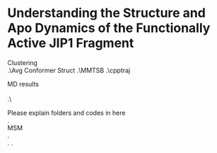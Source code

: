 # Understanding the Structure and Apo Dynamics of the Functionally Active JIP1 Fragment
Clustering\
.\Avg Conformer Struct
.\MMTSB
.\cpptraj

MD results\
\
.\

Please explain folders and codes in here\
.\
MSM\
.\
.
.
